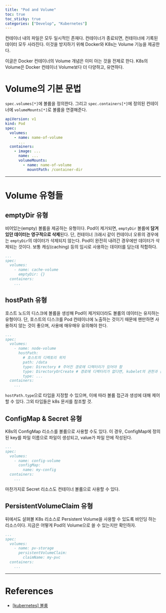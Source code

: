 ```yaml
---
title: "Pod and Volume"
toc: true
toc_sticky: true
categories: ["Develop", "Kubernetes"]
---
```


컨테이너 내의 파일은 모두 일시적인 존재다. 컨테이너가 종료되면, 컨테이너에 기록된 데이터 모두 사라진다. 이것을 방지하기 위해 Docker와 K8s는 Volume 기능을 제공한다.

이글은 Docker 컨테이너의 Volume 개념은 이미 아는 것을 전제로 한다. K8s의 Volume은 Docker 컨테이너 Volume보다 더 다양하고, 유연하다.

# Volume의 기본 문법

`spec.volumes[*]`에 볼륨을 정의한다. 그리고 `spec.containers[*]`에 정의된 컨테이너에 `volumeMounts[*]`로 볼륨을 연결해준다.

```yaml
apiVersion: v1
kind: Pod
spec:
  volumes:
    - name: name-of-volume
      ...
  containers:
    - image: ...
      name: ...
      volumeMounts:
        - name: name-of-volume
          mountPath: /container-dir
```

<hr/>

# Volume 유형들

## emptyDir 유형

비어있는(empty) 볼륨을 제공하는 유형이다. Pod이 제거되면, `emptyDir` 볼륨에 **담겨있던 데이터는 영구적으로 삭제**된다. 단, 컨테이너 크래시 같이 컨테이너 오류의 경우에는 `emptyDir`의 데이터가 삭제되지 않는다. Pod이 완전히 내려간 경우에만 데이터가 삭제되는 것이다. 보통 캐싱(caching) 등의 임시로 사용하는 데이터를 담는데 적합하다.


```yaml
...
spec:
  volumes:
    - name: cache-volume
      emptyDir: {}
  containers:
    ...
```

## hostPath 유형

호스트 노드의 디스크에 볼륨을 생성해 Pod이 제거되더라도 볼륨의 데이터는 유지하는 유형이다. 단, 호스트의 디스크를 Pod 컨테이너에 노출하는 것이기 때문에 왠만하면 사용하지 않는 것이 좋으며, 사용에 매우매우 유의해야 한다.

```yaml
...
spec:
  volumes:
    - name: node-volume
      hostPath:
        # 호스트의 디렉토리 위치
        path: /data
        type: Directory # 주어진 경로에 디렉터리가 있어야 함
        type: DirectoryOrCreate # 경로에 디렉터리가 없다면, kubelet의 권한과 같은 권한을 가진 디렉토리를 생성
        type: ...
  containers:
    ...
```

`hostPath.type`으로 타입을 지정할 수 있으며, 이에 따라 볼륨 접근과 생성에 대해 제어할 수 있다. 그외 타입들은 k8s 문서를 참조할 것.

## ConfigMap & Secret 유형

K8s의 ConfigMap 리소스를 볼륨으로 사용할 수도 있다. 이 경우, ConfigMap에 정의된 key를 파일 이름으로 파일이 생성되고, value가 파일 안에 작성된다.

```yaml
...
spec:
  volumes:
    - name: config-volume
      configMap:
        name: my-config
  containers:
    ...
```

마찬가지로 Secret 리소스도 컨테이너 볼륨으로 사용할 수 있다.

## PersistentVolumeClaim 유형

뒤에서도 살펴볼 K8s 리소스로 Persistent Volume을 사용할 수 있도록 바인딩 하는 리소스이다. 지금은 어떻게 Pod의 Volume으로 쓸 수 있는지만 확인하자.

```yaml
...
spec:
  volumes:
    - name: pv-storage
      persistentVolumeClaim:
        claimName: my-pvc
  containers:
    ...
```

<hr/>

# References

- [[kubernetes] 볼륨](https://kubernetes.io/ko/docs/concepts/storage/volumes/)
